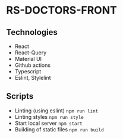 # RS-DOCTORS-FRONT

## Technologies
- React
- React-Query
- Material UI
- Github actions
- Typescript
- Eslint, Stylelint

## Scripts
- Linting (using eslint)
`npm run lint`
- Linting styles
`npm run style`
- Start local server
`npm start`
- Building of static files
`npm run build`
